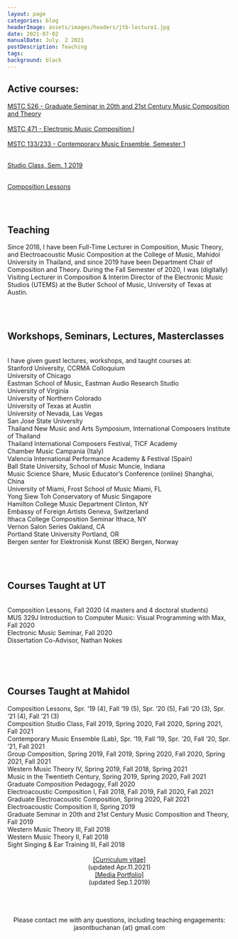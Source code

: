 ```yaml
---
layout: page
categories: blog
headerImage: assets/images/headers/jtb-lecture1.jpg
date: 2021-07-02
manualDate: July. 2 2021
postDescription: Teaching
tags:
background: black
---
```

<h2>Active courses:</h2>
<a href="http://www.jasonthorpebuchanan.com/grad20th.html">MSTC 526 - Graduate Seminar in 20th and 21st Century Music Composition and Theory</a><br />
<br />
<a href="http://www.jasonthorpebuchanan.com/electronic.html">MSTC 471 - Electronic Music Composition I</a><br />
<br />
<a href="http://www.jasonthorpebuchanan.com/contemporary.html">MSTC 133/233 - Contemporary Music Ensemble, Semester 1</a></p>
<br />
<a href="http://www.jasonthorpebuchanan.com/studioclass.html">Studio Class, Sem. 1 2019</a></p>
<br />
<a href="http://www.jasonthorpebuchanan.com/complessons.html">Composition Lessons</a>

<br><br>


<h2>Teaching</h2>
Since 2018, I have been Full-Time Lecturer in Composition, Music Theory, and Electroacoustic Music Composition at the College of Music, Mahidol University in Thailand, and since 2019 have been Department Chair of Composition and Theory.
During the Fall Semester of 2020, I was (digitally) Visiting Lecturer in Composition & Interim Director of the Electronic Music Studios (UTEMS) at the Butler School of Music, University of Texas at Austin.

<br><br>

<h2>Workshops, Seminars, Lectures, Masterclasses</h2>
<br>
I have given guest lectures, workshops, and taught courses at:
<br>
Stanford University, CCRMA Colloquium
<br>
University of Chicago
<br>
Eastman School of Music, Eastman Audio Research Studio
<br>
University of Virginia
<br>
University of Northern Colorado
<br>
University of Texas at Austin
<br>
University of Nevada, Las Vegas
<br>
San Jose State University
<br>
Thailand New Music and Arts Symposium, International Composers Institute of Thailand
<br>
Thailand International Composers Festival, TICF Academy
<br>
Chamber Music Campania (Italy)
<br>
Valencia International Performance Academy & Festival (Spain)
<br>
Ball State University, School of Music	         				Muncie, Indiana
<br>
Music Science Share, Music Educator’s Conference (online)                      Shanghai, China
<br>
University of Miami, Frost School of Music				         Miami, FL
<br>
Yong Siew Toh Conservatory of Music		        			         Singapore
<br>
Hamilton College Music Department					      Clinton, NY
<br>
Embassy of Foreign Artists					      Geneva, Switzerland
<br>
Ithaca College Composition Seminar			    		        Ithaca, NY
<br>
Vernon Salon Series							     Oakland, CA
<br>
Portland State University						    Portland, OR
<br>
Bergen senter for Elektronisk Kunst (BEK)				Bergen, Norway


<br><br>

<h2>Courses Taught at UT</h2>
<br>
Composition Lessons, Fall 2020 (4 masters and 4 doctoral students)
<br>
MUS 329J Introduction to Computer Music: Visual Programming with Max, Fall 2020
<br>
Electronic Music Seminar, Fall 2020
<br>
Dissertation Co-Advisor, Nathan Nokes

<br><br><br>

<h2>Courses Taught at Mahidol</h2>
Composition Lessons, Spr. ‘19 (4), Fall ‘19 (5), Spr. ‘20 (5), Fall ‘20 (3), Spr. ‘21 (4), Fall ’21 (3)
<br>
Composition Studio Class, Fall 2019, Spring 2020, Fall 2020, Spring 2021, Fall 2021
<br>
Contemporary Music Ensemble (Lab), Spr. ‘19, Fall ‘19, Spr. ‘20, Fall ‘20, Spr. ’21, Fall 2021
<br>
Group Composition, Spring 2019, Fall 2019, Spring 2020, Fall 2020, Spring 2021, Fall 2021
<br>
Western Music Theory IV, Spring 2019, Fall 2018, Spring 2021
<br>
Music in the Twentieth Century, Spring 2019, Spring 2020, Fall 2021
<br>
Graduate Composition Pedagogy, Fall 2020
<br>
Electroacoustic Composition I, Fall 2018, Fall 2019, Fall 2020, Fall 2021
<br>
Graduate Electroacoustic Composition, Spring 2020, Fall 2021
<br>
Electroacoustic Composition II, Spring 2019
<br>
Graduate Seminar in 20th and 21st Century Music Composition and Theory, Fall 2019
<br>
Western Music Theory III, Fall 2018
<br>
Western Music Theory II, Fall 2018
<br>
Sight Singing & Ear Training III, Fall 2018
<br>


<br>


<center>
<div class="row col-md-12" align="center">
<div class="col-md-6"><span class="bask17"><a href="ThorpeBuchanan_CV_Apr.11.2021_web.pdf" target="blank">[Curriculum vitae]</a></span><br>
<span class="bask12">(updated Apr.11.2021)</span></div>

<div class="col-md-6"><span class="bask17"><a href="ThorpeBuchanan_Portfolio.pdf" target="blank">[Media Portfolio]</a></span><br>
<span class="bask12">(updated Sep.1.2019)</span></div>
</div>
</center>
<br>
<!-- END STUFF TAKEN FROM JTB PAGE -->



  <br>
<!--
<a data-fancybox data-type="iframe" href="http://www.jasonthorpebuchanan.com/video---hunger.html"><img src="http://www.jasonthorpebuchanan.com/images/media/hunger-intro-video.jpg" width="294" height="159"></a>
-->
 <br>
  <br>
  <center><font class="bask14">Please contact me with any questions, including teaching engagements: jasontbuchanan {at} gmail.com</font>
